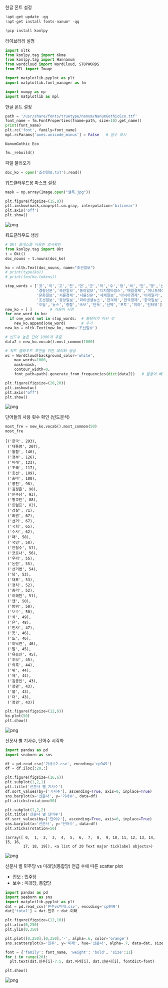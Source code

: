 
한글 폰트 설정


```python
!apt-get update -qq
!apt-get install fonts-nanum* -qq 
```


```python
!pip install konlpy
```

라이브러리 설정


```python
import nltk
from konlpy.tag import Kkma
from konlpy.tag import Hannanum
from wordcloud import WordCloud, STOPWORDS
from PIL import Image

import matplotlib.pyplot as plt
import matplotlib.font_manager as fm

import numpy as np
import matplotlib as mpl
```

한글 폰트 설정


```python
path = '/usr/share/fonts/truetype/nanum/NanumGothicEco.ttf'
font_name = fm.FontProperties(fname=path, size=10).get_name()
print(font_name)
plt.rc('font', family=font_name)
mpl.rcParams['axes.unicode_minus'] = False   # 음수 표시
```

    NanumGothic Eco
    


```python
fm._rebuild()
```

파일 불러오기


```python
doc_ko = open('조선일보.txt').read()
```

워드클라우드용 마스크 설정


```python
mask = np.array(Image.open("셜록.jpg"))
```


```python
plt.figure(figsize=(15,8))
plt.imshow(mask,cmap=plt.cm.gray, interpolation='bilinear')
plt.axis('off')
plt.show()
```


![png](img/output_12_0.png)


워드클라우드 생성


```python
# OKT 클래스를 이용한 명사확인
from konlpy.tag import Okt
t = Okt()
doc_nouns = t.nouns(doc_ko)

ko = nltk.Text(doc_nouns, name="조선일보")
# print(type(ko))
# print(len(ko.tokens))

stop_words = ['것','이','고','전','연','군','의','수','등','비','안','명','선','중','때문',
              '경향신문','국민일보','동아일보','디지털타임스','매일경제','머니투데이',
              '문화일보','서울경제','서울신문','세계일보','아시아경제','이데일리','전자신문',
              '조선일보','중앙일보','파이낸셜뉴스','한겨레','한국경제','한국일보','헤럴드경제',
              '오늘','뉴스','종합','속보','단독','선택','포토','미아','인터뷰']   # 불용어 사전
new_ko = [ ]        # 가용어 사전
for one_word in ko:
  if one_word not in stop_words:  # 불용어가 아닌 것
    new_ko.append(one_word)       # 추가
new_ko = nltk.Text(new_ko, name='조선일보')

# 빈도수 높은 단어 1000개 추출
data2 = new_ko.vocab().most_common(1000) 

# 워드 클라우드 표현을 위한 데이터 생성
wc = WordCloud(background_color='white',
    max_words=1000,
    mask=mask,
    contour_width=0,
    font_path=path).generate_from_frequencies(dict(data2))   # 불용어 빼고 단어의 빈도로

plt.figure(figsize=(20,20))
plt.imshow(wc)
plt.axis("off")
plt.show()
```


![png](img/output_14_0.png)


단어들의 사용 횟수 확인 (빈도분석)


```python
most_fre = new_ko.vocab().most_common(50)
most_fre
```




    [('한국', 293),
     ('대통령', 267),
     ('통합', 140),
     ('정부', 126),
     ('비례', 123),
     ('조국', 117),
     ('총선', 109),
     ('출마', 100),
     ('공천', 98),
     ('김정은', 98),
     ('민주당', 93),
     ('황교안', 88),
     ('트럼프', 82),
     ('검찰', 71),
     ('의원', 67),
     ('선거', 67),
     ('국회', 65),
     ('수사', 62),
     ('때', 58),
     ('국민', 58),
     ('안철수', 57),
     ('코로나', 56),
     ('우리', 55),
     ('논란', 55),
     ('선거법', 54),
     ('당', 53),
     ('대표', 53),
     ('정치', 52),
     ('총리', 52),
     ('이해찬', 51),
     ('땐', 50),
     ('방위', 50),
     ('보수', 50),
     ('석', 49),
     ('은', 48),
     ('인사', 47),
     ('듯', 46),
     ('또', 46),
     ('이낙연', 46),
     ('말', 45),
     ('유승민', 45),
     ('후보', 45),
     ('의혹', 44),
     ('위', 44),
     ('제', 44),
     ('김종인', 43),
     ('장관', 43),
     ('불', 43),
     ('더', 43),
     ('정권', 43)]




```python
plt.figure(figsize=(12,6))
ko.plot(50)
plt.show()
```


![png](img/output_17_0.png)


신문사 별 기사수, 단어수 시각화


```python
import pandas as pd
import seaborn as sns

df = pd.read_csv('기사수2.csv', encoding='cp949')
df = df.iloc[:20,:]

plt.figure(figsize=(16,6))
plt.subplot(1,2,1)
plt.title('신문사 별 기사수')
df.sort_values(by=['기사수'], ascending=True, axis=0, inplace=True)
sns.barplot(x='신문사', y='기사수', data=df)
plt.xticks(rotation=50)

plt.subplot(1,2,2)
plt.title('신문사 별 단어수')
df.sort_values(by=['단어수'], ascending=True, axis=0, inplace=True)
sns.barplot(x='신문사', y='단어수', data=df)
plt.xticks(rotation=50)
```




    (array([ 0,  1,  2,  3,  4,  5,  6,  7,  8,  9, 10, 11, 12, 13, 14, 15, 16,
            17, 18, 19]), <a list of 20 Text major ticklabel objects>)




![png](img/output_19_1.png)


신문사 별 민주당 vs 미래당(통합당) 언급 수에 따른 scatter plot
* 진보 : 민주당
* 보수 : 미래당, 통합당


```python
import pandas as pd
import seaborn as sns
import matplotlib.pyplot as plt
dat = pd.read_csv('민주vs미래.csv', encoding='cp949')
dat['total'] = dat.민주 + dat.미래

plt.figure(figsize=(12,10))
plt.xlim(0,250)
plt.ylim(0,350)

plt.plot([0,250],[0,350],'-', alpha=.6, color='orange')
sns.scatterplot(x='민주', y='미래', hue='신문사', alpha=.7, data=dat, size="total", sizes=(10, 5000), legend=False)

font = {'family': font_name, 'weight': 'bold', 'size':11}
for i in range(20):
  plt.text(dat.민주[i]-7.5, dat.미래[i], dat.신문사[i], fontdict=font)

plt.show()
```


![png](img/output_21_0.png)



```python

```

